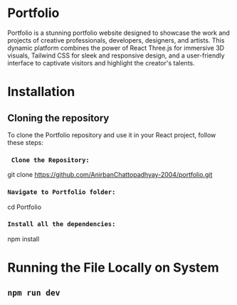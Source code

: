 # Portfolio
  Portfolio is a stunning portfolio website designed to showcase the work and projects of creative professionals, developers, designers, and artists. This dynamic platform combines the power of React Three.js for     immersive 3D visuals, Tailwind CSS for sleek and responsive design, and a user-friendly interface to captivate visitors and highlight the creator's talents.
# Installation
  ## Cloning the repository
  To clone the Portfolio repository and use it in your React project, follow these steps:
### ``` Clone the Repository:```
git clone https://github.com/AnirbanChattopadhyay-2004/portfolio.git
### ``` Navigate to Portfolio folder: ```
cd Portfolio
### ``` Install all the dependencies: ```
npm install
# Running the File Locally on System
## ``` npm run dev ```
